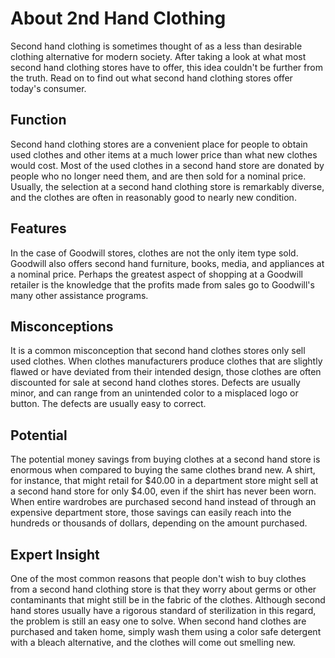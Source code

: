 # About 2nd Hand Clothing

Second hand clothing is sometimes thought of as a less than desirable clothing alternative for modern society. After taking a look at what most second hand clothing stores have to offer, this idea couldn't be further from the truth. Read on to find out what second hand clothing stores offer today's consumer.

## Function

Second hand clothing stores are a convenient place for people to obtain used clothes and other items at a much lower price than what new clothes would cost. Most of the used clothes in a second hand store are donated by people who no longer need them, and are then sold for a nominal price. Usually, the selection at a second hand clothing store is remarkably diverse, and the clothes are often in reasonably good to nearly new condition.

## Features

In the case of Goodwill stores, clothes are not the only item type sold. Goodwill also offers second hand furniture, books, media, and appliances at a nominal price. Perhaps the greatest aspect of shopping at a Goodwill retailer is the knowledge that the profits made from sales go to Goodwill's many other assistance programs.

## Misconceptions

It is a common misconception that second hand clothes stores only sell used clothes. When clothes manufacturers produce clothes that are slightly flawed or have deviated from their intended design, those clothes are often discounted for sale at second hand clothes stores. Defects are usually minor, and can range from an unintended color to a misplaced logo or button. The defects are usually easy to correct.

## Potential

The potential money savings from buying clothes at a second hand store is enormous when compared to buying the same clothes brand new. A shirt, for instance, that might retail for $40.00 in a department store might sell at a second hand store for only $4.00, even if the shirt has never been worn. When entire wardrobes are purchased second hand instead of through an expensive department store, those savings can easily reach into the hundreds or thousands of dollars, depending on the amount purchased.

## Expert Insight

One of the most common reasons that people don't wish to buy clothes from a second hand clothing store is that they worry about germs or other contaminants that might still be in the fabric of the clothes. Although second hand stores usually have a rigorous standard of sterilization in this regard, the problem is still an easy one to solve. When second hand clothes are purchased and taken home, simply wash them using a color safe detergent with a bleach alternative, and the clothes will come out smelling new.

